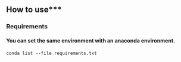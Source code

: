 

## How to use***
### Requirements

#### You can set the same environment with an anaconda environment.
    conda list --file requirements.txt
